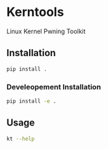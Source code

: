 # Kerntools

Linux Kernel Pwning Toolkit

## Installation

```bash
pip install .
```

### Develeopement Installation

```bash
pip install -e .
```

## Usage

```bash
kt --help
```

